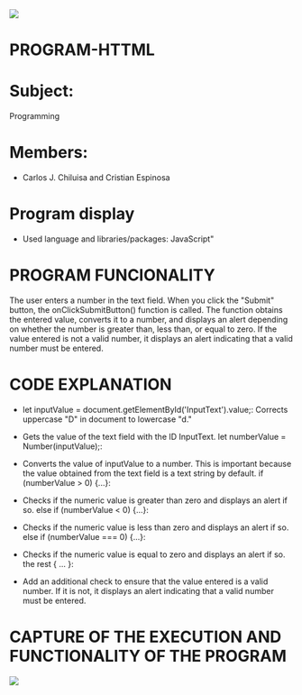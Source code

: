 
<img src="https://github.com/SNEIDER31LM/SwitchandFuctions/assets/169932054/9f1b9456-818c-4289-acd1-b3b4e573d86d">

# PROGRAM-HTTML
# Subject:

Programming

# Members:

* Carlos J. Chiluisa and Cristian Espinosa

# Program display

* Used language and libraries/packages: JavaScript"

# PROGRAM FUNCIONALITY
The user enters a number in the text field.
When you click the "Submit" button, the onClickSubmitButton() function is called.
The function obtains the entered value, converts it to a number, and displays an alert depending on whether the number is greater than, less than, or equal to zero. If the value entered is not a valid number, it displays an alert indicating that a valid number must be entered.

# CODE EXPLANATION

* let inputValue = document.getElementById('InputText').value;:
Corrects uppercase "D" in document to lowercase "d."

* Gets the value of the text field with the ID InputText.
let numberValue = Number(inputValue);:

* Converts the value of inputValue to a number. This is important because the value obtained from the text field is a text string by default.
if (numberValue > 0) {...}:

* Checks if the numeric value is greater than zero and displays an alert if so.
else if (numberValue < 0) {...}:

* Checks if the numeric value is less than zero and displays an alert if so.
else if (numberValue === 0) {...}:

* Checks if the numeric value is equal to zero and displays an alert if so.
the rest { ... }:

* Add an additional check to ensure that the value entered is a valid number. If it is not, it displays an alert indicating that a valid number must be entered.


# CAPTURE OF THE EXECUTION AND FUNCTIONALITY OF THE PROGRAM
<img src="https://github.com/CarlosJoels/PROGRAM-HTTML/assets/169932054/9246ff39-822b-45f6-b727-a7af623ec98b">


